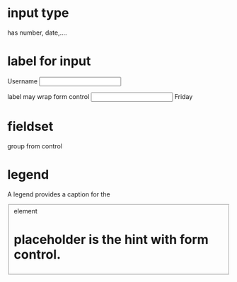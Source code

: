 # input type
has number, date,....

# label for input
<lable for="username">Username</label>
<input type="text" name="username" id="username">

label may wrap form control
<label>
    <input type=...> Friday
</label>

# fieldset
group from control

# legend
A legend provides a caption for the <fieldset> element

# placeholder is the hint with form control.